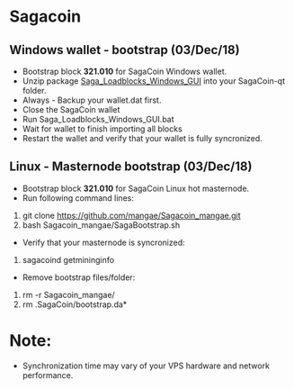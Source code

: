 # Sagacoin
## Windows wallet - bootstrap (03/Dec/18)
- Bootstrap block **321.010** for SagaCoin Windows wallet.
- Unzip package [Saga_Loadblocks_Windows_GUI](https://drive.google.com/file/d/1dLW_lbGgSWyaeTRrAm4EuGtZRGglxkmp/view?usp=sharing) into your SagaCoin-qt folder.
- Always - Backup your wallet.dat first.
- Close the SagaCoin wallet
- Run Saga_Loadblocks_Windows_GUI.bat
- Wait for wallet to finish importing all blocks
- Restart the wallet and verify that your wallet is fully syncronized.

## Linux - Masternode bootstrap (03/Dec/18)
- Bootstrap block **321.010** for SagaCoin Linux hot masternode.
- Run following command lines:
1. git clone https://github.com/mangae/Sagacoin_mangae.git
2. bash Sagacoin_mangae/SagaBootstrap.sh
- Verify that your masternode is syncronized:
1. sagacoind getmininginfo
- Remove bootstrap files/folder:
1. rm -r Sagacoin_mangae/
2. rm .SagaCoin/bootstrap.da*

# Note:
- Synchronization time may vary of your VPS hardware and network performance.
